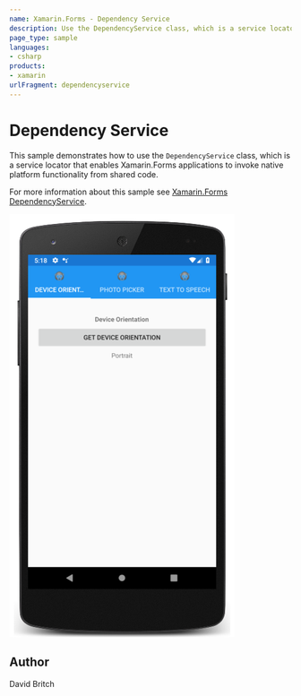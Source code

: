 ```yaml
---
name: Xamarin.Forms - Dependency Service
description: Use the DependencyService class, which is a service locator that enables Xamarin.Forms applications to invoke native functionality.
page_type: sample
languages:
- csharp
products:
- xamarin
urlFragment: dependencyservice
---
```

# Dependency Service

This sample demonstrates how to use the `DependencyService` class, which is a service locator that enables Xamarin.Forms applications to invoke native platform functionality from shared code.

For more information about this sample see [Xamarin.Forms DependencyService](https://docs.microsoft.com/xamarin/xamarin-forms/app-fundamentals/dependency-service/).

![Dependency Service application screenshot](Screenshots/01Android.png "Dependency Service application screenshot")

## Author

David Britch
